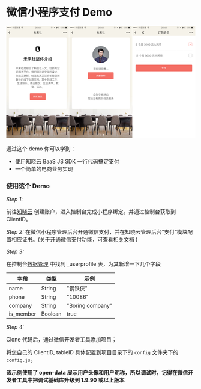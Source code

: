 # 微信小程序支付 Demo

<p align="center"><img src="../assets/payment-demo.png" /></p>

通过这个 demo 你可以学到：

- 使用知晓云 BaaS JS SDK 一行代码搞定支付
- 一个简单的电商业务实现


### 使用这个 Demo

*Step 1:*

前往[知晓云](https://cloud.minapp.com) 创建账户，进入控制台完成小程序绑定。并通过控制台获取到 ClientID。

*Step 2:*
在微信小程序管理后台开通微信支付，并在知晓云管理后台“支付“模块配置相应证书。(关于开通微信支付功能，可查看[相关文档](https://doc.minapp.com/dashboard/payment.html) )

*Step 3:*

在控制台[数据管理](https://cloud.minapp.com/hydrogen/flex/schema/) 中找到 _userprofile 表，为其新增一下几个字段

| 字段       | 类型    | 示例 |
| --------- | ------- | --- |
| name      | String  | "钢铁侠" |
| phone     | String  | "10086" |
| company   | String  | "Boring company" |
| is_member | Boolean | true |

*Step 4:*

Clone 代码后，通过微信开发者工具添加项目；

将您自己的 ClientID, tableID 具体配置到项目目录下的 ``config`` 文件夹下的``config.js``。


**该示例使用了 open-data 展示用户头像和用户昵称，所以调试时，记得在微信开发者工具中把调试基础库升级到 1.9.90 或以上版本**